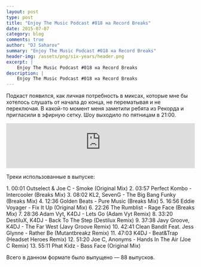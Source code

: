 ```yaml
---
layout: post
type: post
title: "Enjoy The Music Podcast #018 на Record Breaks"
date: 2015-07-07
category: blog
comments: true
author: "DJ Saharov"
summary: "Enjoy The Music Podcast #018 на Record Breaks"
header-img: /assets/png/six-years/header.png
excerpt: |
    Enjoy The Music Podcast #018 на Record Breaks
description: |
    Enjoy The Music Podcast #018 на Record Breaks
---
```


<p>
<span class="firstcharacter">П</span>одкаст появился, как личная потребность в миксах, которые мне бы хотелось слушать от начала до конца, не перематывая и не переключая. В какой-то момент меня заметили ребята из Рекорда и пригласили в эфирную сетку. Шоу выходило по пятницам в 21:00.
</p>

<iframe width="100%" height="120" src="https://player-widget.mixcloud.com/widget/iframe/?hide_cover=1&feed=%2Fdjsaharovofficial%2Fenjoy-the-music-podcast-018%2F" frameborder="0" allow="encrypted-media; fullscreen; autoplay; idle-detection; speaker-selection; web-share;" ></iframe>

<p>Треки использованные в выпуске:</p>
1. 00:01 Outselect & Joe C - Smoke (Original Mix)
2. 03:57 Perfect Kombo - Intercooler (Breaks Mix)
3. 08:02 KL2, SevenG - The Big Bang Funky (Breaks Mix)
4. 12:36 Golden Beats - Pure Music (Breaks Mix)
5. 16:56 Eddie Voyager - Fix It Up (Original Mix)
6. 22:26 The Rumblist - Rage Face (Breaks Mix)
7. 28:36 Adam Vyt, K4DJ - Lets Go (Adam Vyt Remix)
8. 33:20 DestiluX, K4DJ - Back To The Step (Destilux Remix)
9. 37:38 Javy Groove, K4DJ - The Far West (Javy Groove Remix)
10. 42:41 Clean Bandit Feat. Jess Glynne - Rather Be (Mutantbreakz Remix)
11. 47:03 K4DJ - Beat&Trap (Headset Heroes Remix)
12. 51:20 Joe C, Anonyms - Hands In The Air (Joe C Remix)
13. 55:11 Phat Kidz - Bass Face (Original Mix)

<p>Всего в данном формате было выпущено &mdash; 88 выпусков.</p>